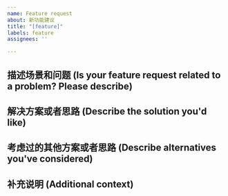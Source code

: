 ```yaml
---
name: Feature request
about: 新功能建议
title: "[feature]"
labels: feature
assignees: ''

---
```


## 描述场景和问题 (Is your feature request related to a problem? Please describe)
<!-- A clear and concise description of what the problem is. Ex. I'm always frustrated when [...] -->

## 解决方案或者思路 (Describe the solution you'd like)
<!-- A clear and concise description of what you want to happen. -->

## 考虑过的其他方案或者思路 (Describe alternatives you've considered)
<!-- A clear and concise description of any alternative solutions or features you've considered. -->

## 补充说明 (Additional context)
<!-- Add any other context or screenshots about the feature request here. -->
